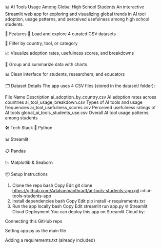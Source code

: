 📊 AI Tools Usage Among Global High School Students
An interactive Streamlit web app for exploring and visualizing global trends in AI tool adoption, usage patterns, and perceived usefulness among high school students.


🚀 Features
📂 Load and explore 4 curated CSV datasets

🔎 Filter by country, tool, or category

📈 Visualize adoption rates, usefulness scores, and breakdowns

🧠 Group and summarize data with charts

📊 Clean interface for students, researchers, and educators

🗂️ Dataset Details
The app uses 4 CSV files (stored in the dataset/ folder):

File Name	Description
ai_adoption_by_country.csv	AI adoption rates across countries
ai_tool_usage_breakdown.csv	Types of AI tools and usage frequencies
ai_tool_usefulness_scores.csv	Perceived usefulness ratings of AI tools
global_ai_tools_students_use.csv	Overall AI tool usage patterns among students

🛠 Tech Stack
🐍 Python

📊 Streamlit

📋 Pandas

📉 Matplotlib & Seaborn

📦 Setup Instructions
1. Clone the repo
bash
Copy
Edit
git clone https://github.com/Arlahanmanthrao1/ai-tools-students-app.git
cd ai-tools-students-app
2. Install dependencies
bash
Copy
Edit
pip install -r requirements.txt
3. Run the app locally
bash
Copy
Edit
streamlit run app.py
🌐 Streamlit Cloud Deployment
You can deploy this app on Streamlit Cloud by:

Connecting this GitHub repo

Setting app.py as the main file

Adding a requirements.txt (already included)
